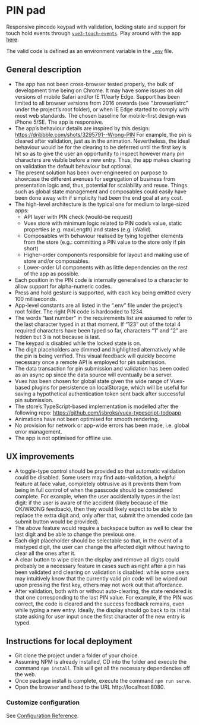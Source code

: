 # PIN pad

Responsive pincode keypad with validation, locking state and support for touch hold events through [`vue3-touch-events`](https://github.com/robinrodricks/vue3-touch-events). Play around with the app [here](https://hqcasanova.github.io/pin-pad).

The valid code is defined as an environment variable in the [`.env`](/pin-pad/blob/main/.env) file.

## General description

- The app has not been cross-browser tested properly, the bulk of development time being on Chrome. It may have some issues on old versions of mobile Safari and/or IE 11/early Edge. Support has been limited to all browser versions from 2016 onwards (see “.browserlistrc” under the project’s root folder), or when IE Edge started to comply with most web standards. The chosen baseline for mobile-first design was iPhone 5/SE. The app is responsive.
- The app’s behaviour details are inspired by this design: https://dribbble.com/shots/3295791--Wrong-PIN  For example, the pin is cleared after validation, just as in the animation. Nevertheless, the ideal behaviour would be for the clearing to be deferred until the first key is hit so as to give the user an opportunity to inspect however many pin characters are visible before a new entry. Thus, the app makes clearing on validation the default behaviour but optional.
- The present solution has been over-engineered on purpose to showcase the different avenues for segregation of business from presentation logic and, thus, potential for scalability and reuse. Things such as global state management and composables could easily have been done away with if simplicity had been the end goal at any cost.
- The high-level architecture is the typical one for medium to large-sized apps:
    - API layer with PIN check (would-be request)
    - Vuex store with minimum logic related to PIN code’s value, static properties (e.g. maxLength) and states (e.g. isValid).
    - Composables with behaviour realised by tying together elements from the store (e.g.: committing a PIN value to the store only if pin short)
    - Higher-order components responsible for layout and making use of store and/or composables.
    - Lower-order UI components with as little dependencies on the rest of the app as possible.
- Each position in the PIN code is internally generalised to a character to allow support for alpha-numeric codes.
- Press and hold gesture is supported, with  each key being emitted every 100 milliseconds.
- App-level constants are all listed in the “.env” file under the project’s root folder. The right PIN code is hardcoded to 1234.
- The words “last number” in the requirements list are assumed to refer to the last character typed in at that moment. If “123” out of the total 4 required characters have been typed so far, characters “1” and “2” are hidden but 3 is not because is last.
- The keypad is disabled while the locked state is on.
- The digit placeholders are dimmed and highlighted alternatively while the pin is being verified. This visual feedback will quickly become necessary once a remote API is employed for pin submission.
- The data transaction for pin submission and validation has been coded as an async op since the data source will eventually be a server.
- Vuex has been chosen for global state given the wide range of Vuex-based plugins for persistence on localStorage, which will be useful for saving a hypothetical authentication token sent back after successful pin submission.
- The store’s TypeScript-based implementation is modelled after the following repo: https://github.com/jsbroks/vuex-typescript-todoapp 
- Animations have not been optimised for smooth rendering.
- No provision for network or app-wide errors has been made, i.e. global error management.
- The app is not optimised for offline use.

## UX improvements

- A toggle-type control should be provided so that automatic validation could be disabled. Some users may find auto-validation, a helpful feature at face value, completely obtrusive as it prevents them from being in full control of when the passcode should be considered complete. For example, when the user accidentally types in the last digit: if the user is aware of the accident (likely because of the OK/WRONG feedback), then they would likely expect to be able to replace the extra digit and, only after that, submit the amended code (an submit button would be provided).
- The above feature would require a backspace button as well to clear the last digit and be able to change the previous one.
- Each digit placeholder should be selectable so that, in the event of a mistyped digit, the user can change the affected digit without having to clear all the ones after it.
- A clear button to wipe clean the display and remove all digits could probably be a necessary feature in cases such as right after a pin has been validated and clearing on validation is disabled: while some users may intuitively know that the currently valid pin code will be wiped out upon pressing the first key, others may not work out that affordance.
- After validation, both with or without auto-clearing, the state rendered is that one corresponding to the last PIN value. For example, if the PIN was correct, the code is cleared and the success feedback remains, even while typing a new entry. Ideally, the display should go back to its initial state asking for user input once the first character of the new entry is typed.


## Instructions for local deployment

- Git clone the project under a folder of your choice.
- Assuming NPM is already installed, CD into the folder and execute the command `npm install`. This will get all the necessary dependencies off the web.
- Once package install is complete, execute the command `npm run serve`.
- Open the browser and head to the URL http://localhost:8080.

### Customize configuration
See [Configuration Reference](https://cli.vuejs.org/config/).
